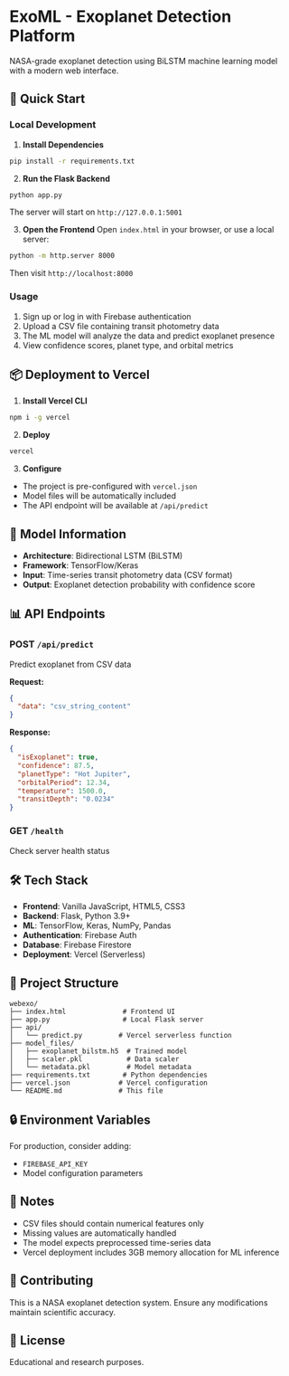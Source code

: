 # ExoML - Exoplanet Detection Platform

NASA-grade exoplanet detection using BiLSTM machine learning model with a modern web interface.

## 🚀 Quick Start

### Local Development

1. **Install Dependencies**
```bash
pip install -r requirements.txt
```

2. **Run the Flask Backend**
```bash
python app.py
```
The server will start on `http://127.0.0.1:5001`

3. **Open the Frontend**
Open `index.html` in your browser, or use a local server:
```bash
python -m http.server 8000
```
Then visit `http://localhost:8000`

### Usage

1. Sign up or log in with Firebase authentication
2. Upload a CSV file containing transit photometry data
3. The ML model will analyze the data and predict exoplanet presence
4. View confidence scores, planet type, and orbital metrics

## 📦 Deployment to Vercel

1. **Install Vercel CLI**
```bash
npm i -g vercel
```

2. **Deploy**
```bash
vercel
```

3. **Configure**
- The project is pre-configured with `vercel.json`
- Model files will be automatically included
- The API endpoint will be available at `/api/predict`

## 🧠 Model Information

- **Architecture**: Bidirectional LSTM (BiLSTM)
- **Framework**: TensorFlow/Keras
- **Input**: Time-series transit photometry data (CSV format)
- **Output**: Exoplanet detection probability with confidence score

## 📊 API Endpoints

### POST `/api/predict`
Predict exoplanet from CSV data

**Request:**
```json
{
  "data": "csv_string_content"
}
```

**Response:**
```json
{
  "isExoplanet": true,
  "confidence": 87.5,
  "planetType": "Hot Jupiter",
  "orbitalPeriod": 12.34,
  "temperature": 1500.0,
  "transitDepth": "0.0234"
}
```

### GET `/health`
Check server health status

## 🛠️ Tech Stack

- **Frontend**: Vanilla JavaScript, HTML5, CSS3
- **Backend**: Flask, Python 3.9+
- **ML**: TensorFlow, Keras, NumPy, Pandas
- **Authentication**: Firebase Auth
- **Database**: Firebase Firestore
- **Deployment**: Vercel (Serverless)

## 📁 Project Structure

```
webexo/
├── index.html              # Frontend UI
├── app.py                  # Local Flask server
├── api/
│   └── predict.py         # Vercel serverless function
├── model_files/
│   ├── exoplanet_bilstm.h5  # Trained model
│   ├── scaler.pkl           # Data scaler
│   └── metadata.pkl         # Model metadata
├── requirements.txt        # Python dependencies
├── vercel.json            # Vercel configuration
└── README.md              # This file
```

## 🔒 Environment Variables

For production, consider adding:
- `FIREBASE_API_KEY`
- Model configuration parameters

## 📝 Notes

- CSV files should contain numerical features only
- Missing values are automatically handled
- The model expects preprocessed time-series data
- Vercel deployment includes 3GB memory allocation for ML inference

## 🤝 Contributing

This is a NASA exoplanet detection system. Ensure any modifications maintain scientific accuracy.

## 📜 License

Educational and research purposes.

